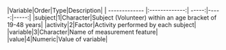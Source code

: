 
|Variable|Order|Type|Description|
| ------------- |:-------------:| -----:|-----:|-----:|
|subject|1|Character|Subject (Volunteer) within an age bracket of 19-48 years|
|activity|2|Factor|Activity performed by each subject|
|variable|3|Character|Name of measurement feature|
|value|4|Numeric|Value of variable|
